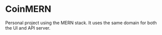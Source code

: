 # CoinMERN
Personal project using the MERN stack. It uses the same domain for both the UI and API server.
